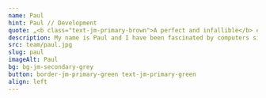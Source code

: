 ```yaml
---
name: Paul
hint: Paul // Development
quote: „<b class="text-jm-primary-brown">A perfect and infallible</b> engineer is someone who avoids small <b> mistakes </b> on the way to a <b>major catastrophe.’</b>“
description: My name is Paul and I have been fascinated by computers since my youth. From the Commodore 64 to the Amiga and the PC, I have learnt to use these technologies all my life, even in times without the Internet. I completed my engineering degree in Wroclaw and a few years later I started to familiarise myself with the development of web applications. Sport has been with me all my life. I danced breakdance for several years and am currently active in calisthenics. I bring this variety of interests and skills to my work at JOTT.MEDIA.
src: team/paul.jpg
slug: paul
imageAlt: Paul
bg: bg-jm-secondary-grey
button: border-jm-primary-green text-jm-primary-green
align: left
---
```

